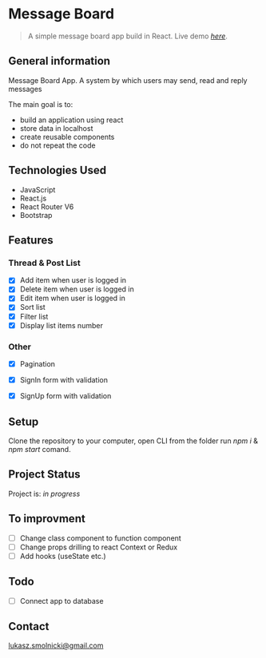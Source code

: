 # Message Board
> A simple message board app build in React.
> Live demo [_here_](https://lukasz-smolnicki-message-board.herokuapp.com/).

## General information

Message Board App. A system by which users may send, read and reply messages

The main goal is to:
- build an application using react
- store data in localhost
- create reusable components
- do not repeat the code

## Technologies Used

- JavaScript
- React.js
- React Router V6
- Bootstrap

## Features

### Thread & Post List

- [x] Add item when user is logged in
- [x] Delete item when user is logged in
- [x] Edit item when user is logged in
- [x] Sort list
- [x] Filter list
- [x] Display list items number

### Other

- [x] Pagination
- [x] SignIn form with validation
- [x] SignUp form with validation


## Setup

Clone the repository to your computer, open CLI from the folder run _npm i_ & _npm start_ comand.

## Project Status

Project is: _in progress_

## To improvment

- [ ] Change class component to function component
- [ ] Change props drilling to react Context or Redux
- [ ] Add hooks (useState etc.)

## Todo

- [ ] Connect app to database

## Contact

[lukasz.smolnicki@gmail.com](mailto:lukasz.smolnicki@gmail.com)